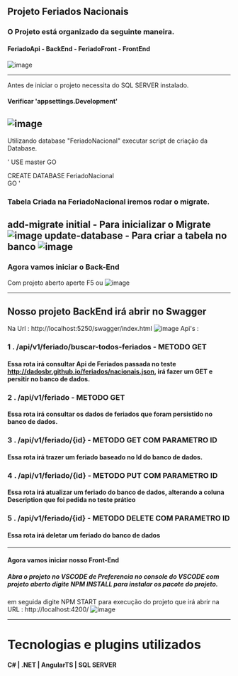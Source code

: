 ## Projeto Feriados Nacionais 

### O Projeto está organizado da seguinte maneira.
####  FeriadoApi - BackEnd - FeriadoFront - FrontEnd

![image](https://user-images.githubusercontent.com/63131764/213869623-f5681063-ea63-4024-a05c-6e65d84247ec.png)

---- 
Antes de iniciar o projeto necessita do SQL SERVER instalado.

#### Verificar 'appsettings.Development'

![image](https://user-images.githubusercontent.com/63131764/213869713-6fe8598c-5aa2-49bb-8b26-8dbd17edc22c.png)
---- 
Utilizando database "FeriadoNacional" executar script de criação da Database.

'
USE master
GO  

CREATE DATABASE FeriadoNacional  
GO
'

### Tabela Criada na FeriadoNacional iremos rodar o migrate.

add-migrate initial - Para inicializar o Migrate 
![image](https://user-images.githubusercontent.com/63131764/213869903-6b96d36b-8b1f-440d-b655-72e3d811d2dd.png)
update-database - Para criar a tabela no banco 
![image](https://user-images.githubusercontent.com/63131764/213869909-46af95c8-0a5d-4979-8e9a-ccde70964237.png)
---- 
### Agora vamos iniciar o Back-End
Com projeto aberto aperte F5 ou 
![image](https://user-images.githubusercontent.com/63131764/213870028-9fe0f335-4294-4cbf-bc57-b25ff9a514f9.png)

---- 
## Nosso projeto BackEnd irá abrir no Swagger 
Na Url : http://localhost:5250/swagger/index.html
![image](https://user-images.githubusercontent.com/63131764/213870076-5e1abf2b-6f46-4e1d-8abd-67187e64e1a3.png)
Api's :
### 1 . /api/v1/feriado/buscar-todos-feriados - METODO GET
  #### Essa rota irá consultar Api de Feriados passada no teste http://dadosbr.github.io/feriados/nacionais.json, irá fazer um GET e persitir no banco de dados.
### 2 . /api/v1/feriado  - METODO GET
  #### Essa rota irá consultar os dados de feriados que foram persistido no banco de dados.
### 3 . /api/v1/feriado/{id} - METODO GET COM PARAMETRO ID
  #### Essa rota irá trazer um feriado baseado no Id do banco de dados.
### 4 . /api/v1/feriado/{id} - METODO PUT COM PARAMETRO ID 
  #### Essa rota irá atualizar um feriado do banco de dados, alterando a coluna Description que foi pedida no teste prático
### 5 . /api/v1/feriado/{id} - METODO DELETE COM PARAMETRO ID
 #### Essa rota irá deletar um feriado do banco de dados
 
---- 
#### Agora vamos iniciar nosso Front-End
##### Abra o projeto no VSCODE de Preferencia no console do VSCODE com projeto aberto digite NPM INSTALL para instalar os pacote do projeto.
em seguida digite NPM START para execução do projeto que irá abrir na URL : http://localhost:4200/
![image](https://user-images.githubusercontent.com/63131764/213870491-068092c4-24fa-4f9a-9086-f2fd3457ba5d.png)


---- 
# Tecnologias e plugins utilizados

#### C# | .NET | AngularTS | SQL SERVER
